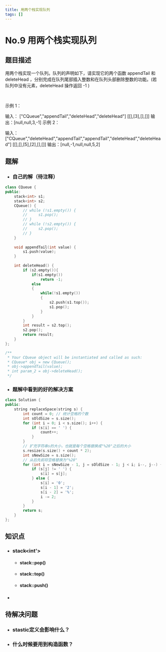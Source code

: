 ```yaml
---
title: 用两个栈实现队列
tags: []
---
```


# No.9 用两个栈实现队列
## 题目描述
用两个栈实现一个队列。队列的声明如下，请实现它的两个函数 appendTail 和 deleteHead ，分别完成在队列尾部插入整数和在队列头部删除整数的功能。(若队列中没有元素，deleteHead 操作返回 -1 )

 

示例 1：

输入：
["CQueue","appendTail","deleteHead","deleteHead"]
[[],[3],[],[]]
输出：[null,null,3,-1]
示例 2：

输入：
["CQueue","deleteHead","appendTail","appendTail","deleteHead","deleteHead"]
[[],[],[5],[2],[],[]]
输出：[null,-1,null,null,5,2]


## 题解
* ### 自己的解（待注释）
```c++
class CQueue {
public:
    stack<int> s1;
    stack<int> s2;
    CQueue() {
        // while (!s1.empty()) {
        //     s1.pop();
        // }
        // while (!s2.empty()) {
        //     s2.pop();
        // }
    }
    
    void appendTail(int value) {
        s1.push(value);
    }
    
    int deleteHead() {
        if (s2.empty()){
            if(s1.empty())
                return -1;
            else
            {
                while(!s1.empty())
                {
                    s2.push(s1.top());
                    s1.pop();
                }
            }   
        }
        int result = s2.top();
        s2.pop();
        return result;
    }
};

/**
 * Your CQueue object will be instantiated and called as such:
 * CQueue* obj = new CQueue();
 * obj->appendTail(value);
 * int param_2 = obj->deleteHead();
 */
```
* ### 题解中看到的好的解决方案
```c++
class Solution {
public:
    string replaceSpace(string s) {
        int count = 0; // 统计空格的个数
        int sOldSize = s.size();
        for (int i = 0; i < s.size(); i++) {
            if (s[i] == ' ') {
                count++;
            }
        }
        // 扩充字符串s的大小，也就是每个空格替换成"%20"之后的大小
        s.resize(s.size() + count * 2);
        int sNewSize = s.size();
        // 从后先前将空格替换为"%20"
        for (int i = sNewSize - 1, j = sOldSize - 1; j < i; i--, j--) { //当i=j也就是，空格替换完后跳出循环
            if (s[j] != ' ') {
                s[i] = s[j];
            } else {
                s[i] = '0';
                s[i - 1] = '2';
                s[i - 2] = '%';
                i -= 2;
            }
        }
        return s;
    }
};
```
## 知识点
* ### stack<int'>
    * #### stack::pop()
    * #### stack::top()
    * #### stack::push()

* ### 


## 待解决问题
* ### stastic定义会影响什么？
* ### 什么时候要用到构造函数？

